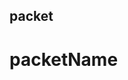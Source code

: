 <!--
 @title packet与依赖管理;
 @desc packet与依赖管理;
 @keywords aa,bb,cc;
 @sort basic;
 @linkname packet与依赖管理;
 @layout doc;
-->
## packet

# packetName